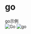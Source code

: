 # go
go示例  
![Go](https://baike.baidu.com/pic/go/953521/1/3b87e950352ac65c5eb643ddf9f2b21192138ae8?fr=lemma&ct=single#aid=1&pic=3b87e950352ac65c5eb643ddf9f2b21192138ae8)
![go](https://baike.baidu.com/pic/go/953521/1/3b87e950352ac65c5eb643ddf9f2b21192138ae8?fr=lemma&ct=single#aid=1&pic=3b87e950352ac65c5eb643ddf9f2b21192138ae8)

